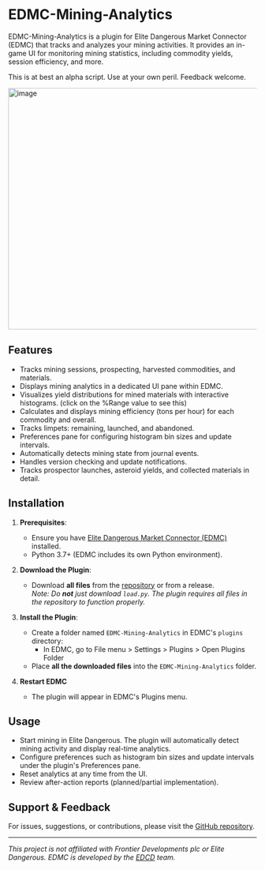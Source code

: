 # EDMC-Mining-Analytics

EDMC-Mining-Analytics is a plugin for Elite Dangerous Market Connector (EDMC) that tracks and analyzes your mining activities. It provides an in-game UI for monitoring mining statistics, including commodity yields, session efficiency, and more.

This is at best an alpha script. Use at your own peril. Feedback welcome.

<img width="965" height="489" alt="image" src="https://github.com/user-attachments/assets/0c4fdec7-5098-4274-947c-b4f50db8a769" />


## Features

- Tracks mining sessions, prospecting, harvested commodities, and materials.
- Displays mining analytics in a dedicated UI pane within EDMC.
- Visualizes yield distributions for mined materials with interactive histograms. (click on the %Range value to see this)
- Calculates and displays mining efficiency (tons per hour) for each commodity and overall.
- Tracks limpets: remaining, launched, and abandoned.
- Preferences pane for configuring histogram bin sizes and update intervals.
- Automatically detects mining state from journal events.
- Handles version checking and update notifications.
- Tracks prospector launches, asteroid yields, and collected materials in detail.

## Installation

1. **Prerequisites**:  
   - Ensure you have [Elite Dangerous Market Connector (EDMC)](https://github.com/EDCD/EDMarketConnector) installed.
   - Python 3.7+ (EDMC includes its own Python environment).
   
2. **Download the Plugin**:  
   - Download **all files** from the [repository](https://github.com/SweetJonnySauce/EDMC-Mining-Analytics) or from a release.  
     _Note: Do **not** just download `load.py`. The plugin requires all files in the repository to function properly._

3. **Install the Plugin**:  
   - Create a folder named `EDMC-Mining-Analytics` in EDMC's `plugins` directory:
     - In EDMC, go to File menu > Settings > Plugins > Open Plugins Folder
   - Place **all the downloaded files** into the `EDMC-Mining-Analytics` folder.

4. **Restart EDMC**  
   - The plugin will appear in EDMC's Plugins menu.

## Usage

- Start mining in Elite Dangerous. The plugin will automatically detect mining activity and display real-time analytics.
- Configure preferences such as histogram bin sizes and update intervals under the plugin's Preferences pane.
- Reset analytics at any time from the UI.
- Review after-action reports (planned/partial implementation).

## Support & Feedback

For issues, suggestions, or contributions, please visit the [GitHub repository](https://github.com/SweetJonnySauce/EDMC-Mining-Analytics).

---

*This project is not affiliated with Frontier Developments plc or Elite Dangerous. EDMC is developed by the [EDCD](https://github.com/EDCD/EDMarketConnector) team.*
